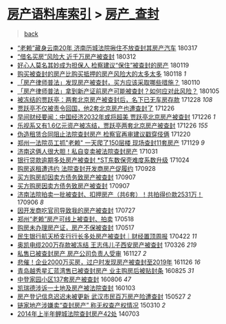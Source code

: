 [房产语料库索引](../../README.md)  > [房产_查封](房产_查封.md)
====
> [back](../README.md)

- [“老赖”藏身云南20年 济南历城法院揪住不放查封其房产汽车](http://jkwz.applinzi.com/ittc/7081527898135856134.html#%E2%80%9C%E8%80%81%E8%B5%96%E2%80%9D%E8%97%8F%E8%BA%AB%E4%BA%91%E5%8D%9720%E5%B9%B4+%E6%B5%8E%E5%8D%97%E5%8E%86%E5%9F%8E%E6%B3%95%E9%99%A2%E6%8F%AA%E4%BD%8F%E4%B8%8D%E6%94%BE%E6%9F%A5%E5%B0%81%E5%85%B6%E6%88%BF%E4%BA%A7%E6%B1%BD%E8%BD%A6) 180317  
- [“借名买房”风险大 近千万房产被查封](http://jkwz.applinzi.com/ittc/7079506176494797830.html#%E2%80%9C%E5%80%9F%E5%90%8D%E4%B9%B0%E6%88%BF%E2%80%9D%E9%A3%8E%E9%99%A9%E5%A4%A7+%E8%BF%91%E5%8D%83%E4%B8%87%E6%88%BF%E4%BA%A7%E8%A2%AB%E6%9F%A5%E5%B0%81) 180312  
- [好心人莫名其妙成为担保人 检察建议“保住”被查封的房产](http://jkwz.applinzi.com/ittc/7060235175013647370.html#%E5%A5%BD%E5%BF%83%E4%BA%BA%E8%8E%AB%E5%90%8D%E5%85%B6%E5%A6%99%E6%88%90%E4%B8%BA%E6%8B%85%E4%BF%9D%E4%BA%BA+%E6%A3%80%E5%AF%9F%E5%BB%BA%E8%AE%AE%E2%80%9C%E4%BF%9D%E4%BD%8F%E2%80%9D%E8%A2%AB%E6%9F%A5%E5%B0%81%E7%9A%84%E6%88%BF%E4%BA%A7) 180119  
- [购买被查封的房产比购买抵押的房产风险大的太多太多](http://jkwz.applinzi.com/ittc/7059638475999937552.html#%E8%B4%AD%E4%B9%B0%E8%A2%AB%E6%9F%A5%E5%B0%81%E7%9A%84%E6%88%BF%E4%BA%A7%E6%AF%94%E8%B4%AD%E4%B9%B0%E6%8A%B5%E6%8A%BC%E7%9A%84%E6%88%BF%E4%BA%A7%E9%A3%8E%E9%99%A9%E5%A4%A7%E7%9A%84%E5%A4%AA%E5%A4%9A%E5%A4%AA%E5%A4%9A) 180118 *1* 
- [「房产律师普法」发现房产被查封，买方应该采取哪些措施？](http://jkwz.applinzi.com/ittc/7056153222643713034.html#%E3%80%8C%E6%88%BF%E4%BA%A7%E5%BE%8B%E5%B8%88%E6%99%AE%E6%B3%95%E3%80%8D%E5%8F%91%E7%8E%B0%E6%88%BF%E4%BA%A7%E8%A2%AB%E6%9F%A5%E5%B0%81%EF%BC%8C%E4%B9%B0%E6%96%B9%E5%BA%94%E8%AF%A5%E9%87%87%E5%8F%96%E5%93%AA%E4%BA%9B%E6%8E%AA%E6%96%BD%EF%BC%9F) 180110  
- [「房产律师普法」拿到新产证前房产可能被查封？如何应对此风险？](http://jkwz.applinzi.com/ittc/7055027692687066129.html#%E3%80%8C%E6%88%BF%E4%BA%A7%E5%BE%8B%E5%B8%88%E6%99%AE%E6%B3%95%E3%80%8D%E6%8B%BF%E5%88%B0%E6%96%B0%E4%BA%A7%E8%AF%81%E5%89%8D%E6%88%BF%E4%BA%A7%E5%8F%AF%E8%83%BD%E8%A2%AB%E6%9F%A5%E5%B0%81%EF%BC%9F%E5%A6%82%E4%BD%95%E5%BA%94%E5%AF%B9%E6%AD%A4%E9%A3%8E%E9%99%A9%EF%BC%9F) 180105  
- [被冻结的贾跃亭：两套北京房产被查封后，名下已无车房存款](http://jkwz.applinzi.com/ittc/7052204419385394192.html#%E8%A2%AB%E5%86%BB%E7%BB%93%E7%9A%84%E8%B4%BE%E8%B7%83%E4%BA%AD%EF%BC%9A%E4%B8%A4%E5%A5%97%E5%8C%97%E4%BA%AC%E6%88%BF%E4%BA%A7%E8%A2%AB%E6%9F%A5%E5%B0%81%E5%90%8E%EF%BC%8C%E5%90%8D%E4%B8%8B%E5%B7%B2%E6%97%A0%E8%BD%A6%E6%88%BF%E5%AD%98%E6%AC%BE) 171228 *108* 
- [贾跃亭不仅被责令回国，他2套北京房产也遭查封了](http://jkwz.applinzi.com/ittc/7051407440954786832.html#%E8%B4%BE%E8%B7%83%E4%BA%AD%E4%B8%8D%E4%BB%85%E8%A2%AB%E8%B4%A3%E4%BB%A4%E5%9B%9E%E5%9B%BD%EF%BC%8C%E4%BB%962%E5%A5%97%E5%8C%97%E4%BA%AC%E6%88%BF%E4%BA%A7%E4%B9%9F%E9%81%AD%E6%9F%A5%E5%B0%81%E4%BA%86) 171226  
- [早间财经要闻：中国经济2032年或将超美 贾跃亭北京房产被查封](http://jkwz.applinzi.com/ittc/7051310027325834256.html#%E6%97%A9%E9%97%B4%E8%B4%A2%E7%BB%8F%E8%A6%81%E9%97%BB%EF%BC%9A%E4%B8%AD%E5%9B%BD%E7%BB%8F%E6%B5%8E2032%E5%B9%B4%E6%88%96%E5%B0%86%E8%B6%85%E7%BE%8E+%E8%B4%BE%E8%B7%83%E4%BA%AD%E5%8C%97%E4%BA%AC%E6%88%BF%E4%BA%A7%E8%A2%AB%E6%9F%A5%E5%B0%81) 171226 *1* 
- [乐视系又有1.6亿元资产被冻结，贾跃亭两套北京房产被查封](http://jkwz.applinzi.com/ittc/7051296372941128720.html#%E4%B9%90%E8%A7%86%E7%B3%BB%E5%8F%88%E6%9C%891.6%E4%BA%BF%E5%85%83%E8%B5%84%E4%BA%A7%E8%A2%AB%E5%86%BB%E7%BB%93%EF%BC%8C%E8%B4%BE%E8%B7%83%E4%BA%AD%E4%B8%A4%E5%A5%97%E5%8C%97%E4%BA%AC%E6%88%BF%E4%BA%A7%E8%A2%AB%E6%9F%A5%E5%B0%81) 171226 *155* 
- [伪造租赁合同阻止法院查封房产 检察官再审建议戳穿伎俩](http://jkwz.applinzi.com/ittc/7049272520971125776.html#%E4%BC%AA%E9%80%A0%E7%A7%9F%E8%B5%81%E5%90%88%E5%90%8C%E9%98%BB%E6%AD%A2%E6%B3%95%E9%99%A2%E6%9F%A5%E5%B0%81%E6%88%BF%E4%BA%A7+%E6%A3%80%E5%AF%9F%E5%AE%98%E5%86%8D%E5%AE%A1%E5%BB%BA%E8%AE%AE%E6%88%B3%E7%A9%BF%E4%BC%8E%E4%BF%A9) 171220  
- [郑州一法院员工抓&quot;老赖&quot; 一天爬了150层楼 现场查封11套房产](http://jkwz.applinzi.com/ittc/7041475082558374929.html#%E9%83%91%E5%B7%9E%E4%B8%80%E6%B3%95%E9%99%A2%E5%91%98%E5%B7%A5%E6%8A%93%26quot%3B%E8%80%81%E8%B5%96%26quot%3B+%E4%B8%80%E5%A4%A9%E7%88%AC%E4%BA%86150%E5%B1%82%E6%A5%BC+%E7%8E%B0%E5%9C%BA%E6%9F%A5%E5%B0%8111%E5%A5%97%E6%88%BF%E4%BA%A7) 171129 *9* 
- [济南这俩人很大胆！私自变卖被法院查封房产](http://jkwz.applinzi.com/ittc/7030598961327506449.html#%E6%B5%8E%E5%8D%97%E8%BF%99%E4%BF%A9%E4%BA%BA%E5%BE%88%E5%A4%A7%E8%83%86%EF%BC%81%E7%A7%81%E8%87%AA%E5%8F%98%E5%8D%96%E8%A2%AB%E6%B3%95%E9%99%A2%E6%9F%A5%E5%B0%81%E6%88%BF%E4%BA%A7) 171031  
- [银行贷款逾期多处房产被查封 *ST东数保壳难度系数升级](http://jkwz.applinzi.com/ittc/7027913938224808977.html#%E9%93%B6%E8%A1%8C%E8%B4%B7%E6%AC%BE%E9%80%BE%E6%9C%9F%E5%A4%9A%E5%A4%84%E6%88%BF%E4%BA%A7%E8%A2%AB%E6%9F%A5%E5%B0%81+%2AST%E4%B8%9C%E6%95%B0%E4%BF%9D%E5%A3%B3%E9%9A%BE%E5%BA%A6%E7%B3%BB%E6%95%B0%E5%8D%87%E7%BA%A7) 171024  
- [购房返租遭违约 法院查封开发商房产促履约](http://jkwz.applinzi.com/ittc/7018390787052798993.html#%E8%B4%AD%E6%88%BF%E8%BF%94%E7%A7%9F%E9%81%AD%E8%BF%9D%E7%BA%A6+%E6%B3%95%E9%99%A2%E6%9F%A5%E5%B0%81%E5%BC%80%E5%8F%91%E5%95%86%E6%88%BF%E4%BA%A7%E4%BF%83%E5%B1%A5%E7%BA%A6) 170928  
- [买方购房却因卖方债务致房产被查封](http://jkwz.applinzi.com/ittc/7010609295144780816.html#%E4%B9%B0%E6%96%B9%E8%B4%AD%E6%88%BF%E5%8D%B4%E5%9B%A0%E5%8D%96%E6%96%B9%E5%80%BA%E5%8A%A1%E8%87%B4%E6%88%BF%E4%BA%A7%E8%A2%AB%E6%9F%A5%E5%B0%81) 170907  
- [买方购房因卖方债务致房产被查封](http://jkwz.applinzi.com/ittc/7010491623480493072.html#%E4%B9%B0%E6%96%B9%E8%B4%AD%E6%88%BF%E5%9B%A0%E5%8D%96%E6%96%B9%E5%80%BA%E5%8A%A1%E8%87%B4%E6%88%BF%E4%BA%A7%E8%A2%AB%E6%9F%A5%E5%B0%81) 170907  
- [济南法院拍卖一批被查封、扣押房产（共6套）！共拍得价款2531万！](http://jkwz.applinzi.com/ittc/7010228348431893521.html#%E6%B5%8E%E5%8D%97%E6%B3%95%E9%99%A2%E6%8B%8D%E5%8D%96%E4%B8%80%E6%89%B9%E8%A2%AB%E6%9F%A5%E5%B0%81%E3%80%81%E6%89%A3%E6%8A%BC%E6%88%BF%E4%BA%A7%EF%BC%88%E5%85%B16%E5%A5%97%EF%BC%89%EF%BC%81%E5%85%B1%E6%8B%8D%E5%BE%97%E4%BB%B7%E6%AC%BE2531%E4%B8%87%EF%BC%81) 170906 *8* 
- [因开发商吃官司导致我的房产被查封](http://jkwz.applinzi.com/ittc/6994853888682099729.html#%E5%9B%A0%E5%BC%80%E5%8F%91%E5%95%86%E5%90%83%E5%AE%98%E5%8F%B8%E5%AF%BC%E8%87%B4%E6%88%91%E7%9A%84%E6%88%BF%E4%BA%A7%E8%A2%AB%E6%9F%A5%E5%B0%81) 170727  
- [郑州“老赖”房产可线上被查封、拍卖](http://jkwz.applinzi.com/ittc/6969023777215087620.html#%E9%83%91%E5%B7%9E%E2%80%9C%E8%80%81%E8%B5%96%E2%80%9D%E6%88%BF%E4%BA%A7%E5%8F%AF%E7%BA%BF%E4%B8%8A%E8%A2%AB%E6%9F%A5%E5%B0%81%E3%80%81%E6%8B%8D%E5%8D%96) 170518  
- [购房未办理房产证，房产不保被查封](http://jkwz.applinzi.com/ittc/6968648644700931076.html#%E8%B4%AD%E6%88%BF%E6%9C%AA%E5%8A%9E%E7%90%86%E6%88%BF%E4%BA%A7%E8%AF%81%EF%BC%8C%E6%88%BF%E4%BA%A7%E4%B8%8D%E4%BF%9D%E8%A2%AB%E6%9F%A5%E5%B0%81) 170517  
- [民生银行航天桥支行行长多处房产被查封｜财经置顶周报](http://jkwz.applinzi.com/ittc/6959075827928007685.html#%E6%B0%91%E7%94%9F%E9%93%B6%E8%A1%8C%E8%88%AA%E5%A4%A9%E6%A1%A5%E6%94%AF%E8%A1%8C%E8%A1%8C%E9%95%BF%E5%A4%9A%E5%A4%84%E6%88%BF%E4%BA%A7%E8%A2%AB%E6%9F%A5%E5%B0%81%EF%BD%9C%E8%B4%A2%E7%BB%8F%E7%BD%AE%E9%A1%B6%E5%91%A8%E6%8A%A5) 170422 *11* 
- [奥凯电缆200万存款被冻结 王志伟儿子西安房产被查封](http://jkwz.applinzi.com/ittc/6949228695255516164.html#%E5%A5%A5%E5%87%AF%E7%94%B5%E7%BC%86200%E4%B8%87%E5%AD%98%E6%AC%BE%E8%A2%AB%E5%86%BB%E7%BB%93+%E7%8E%8B%E5%BF%97%E4%BC%9F%E5%84%BF%E5%AD%90%E8%A5%BF%E5%AE%89%E6%88%BF%E4%BA%A7%E8%A2%AB%E6%9F%A5%E5%B0%81) 170326 *219* 
- [私售已被查封房产 房产公司负责人受审](http://jkwz.applinzi.com/ittc/6904997600834356229.html#%E7%A7%81%E5%94%AE%E5%B7%B2%E8%A2%AB%E6%9F%A5%E5%B0%81%E6%88%BF%E4%BA%A7+%E6%88%BF%E4%BA%A7%E5%85%AC%E5%8F%B8%E8%B4%9F%E8%B4%A3%E4%BA%BA%E5%8F%97%E5%AE%A1) 161127 *2* 
- [悲催！企业2000万买房，过户时发现房产被查封至2019年](http://jkwz.applinzi.com/ittc/6904868188302345221.html#%E6%82%B2%E5%82%AC%EF%BC%81%E4%BC%81%E4%B8%9A2000%E4%B8%87%E4%B9%B0%E6%88%BF%EF%BC%8C%E8%BF%87%E6%88%B7%E6%97%B6%E5%8F%91%E7%8E%B0%E6%88%BF%E4%BA%A7%E8%A2%AB%E6%9F%A5%E5%B0%81%E8%87%B32019%E5%B9%B4) 161126 *16* 
- [青岛越秀星汇蓝湾售已被查封房产 业主购房后被贴封条](http://jkwz.applinzi.com/ittc/6870409853968843780.html#%E9%9D%92%E5%B2%9B%E8%B6%8A%E7%A7%80%E6%98%9F%E6%B1%87%E8%93%9D%E6%B9%BE%E5%94%AE%E5%B7%B2%E8%A2%AB%E6%9F%A5%E5%B0%81%E6%88%BF%E4%BA%A7+%E4%B8%9A%E4%B8%BB%E8%B4%AD%E6%88%BF%E5%90%8E%E8%A2%AB%E8%B4%B4%E5%B0%81%E6%9D%A1) 160825 *31* 
- [中登家园小区137套房产被查封](http://jkwz.applinzi.com/ittc/6863113683902923780.html#%E4%B8%AD%E7%99%BB%E5%AE%B6%E5%9B%AD%E5%B0%8F%E5%8C%BA137%E5%A5%97%E6%88%BF%E4%BA%A7%E8%A2%AB%E6%9F%A5%E5%B0%81) 160806 *47* 
- [凯瑞德涉诉一土地及房产被法院查封](http://jkwz.applinzi.com/ittc/6783146540877218821.html#%E5%87%AF%E7%91%9E%E5%BE%B7%E6%B6%89%E8%AF%89%E4%B8%80%E5%9C%9F%E5%9C%B0%E5%8F%8A%E6%88%BF%E4%BA%A7%E8%A2%AB%E6%B3%95%E9%99%A2%E6%9F%A5%E5%B0%81) 160103  
- [房产登记信息迟迟未被更新 武汉市民百万房产险遭查封](http://jkwz.applinzi.com/ittc/547650611414991882.html#%E6%88%BF%E4%BA%A7%E7%99%BB%E8%AE%B0%E4%BF%A1%E6%81%AF%E8%BF%9F%E8%BF%9F%E6%9C%AA%E8%A2%AB%E6%9B%B4%E6%96%B0+%E6%AD%A6%E6%B1%89%E5%B8%82%E6%B0%91%E7%99%BE%E4%B8%87%E6%88%BF%E4%BA%A7%E9%99%A9%E9%81%AD%E6%9F%A5%E5%B0%81) 150527 *2* 
- [链家地产涉嫌卖“查封房产” 称无权查产权情况](http://jkwz.applinzi.com/ittc/547650611395477986.html#%E9%93%BE%E5%AE%B6%E5%9C%B0%E4%BA%A7%E6%B6%89%E5%AB%8C%E5%8D%96%E2%80%9C%E6%9F%A5%E5%B0%81%E6%88%BF%E4%BA%A7%E2%80%9D+%E7%A7%B0%E6%97%A0%E6%9D%83%E6%9F%A5%E4%BA%A7%E6%9D%83%E6%83%85%E5%86%B5) 150310 *2* 
- [2014年上半年鲤城法院查封房产42处](http://jkwz.applinzi.com/ittc/547650611368243114.html#2014%E5%B9%B4%E4%B8%8A%E5%8D%8A%E5%B9%B4%E9%B2%A4%E5%9F%8E%E6%B3%95%E9%99%A2%E6%9F%A5%E5%B0%81%E6%88%BF%E4%BA%A742%E5%A4%84) 140703  
